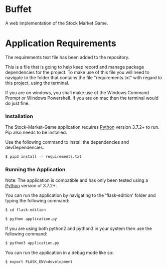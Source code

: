 # Buffet

A web implementation of the Stock Market Game.

# Application Requirements

The requirements text file has been added to the repository.

This is a file that is going to help keep record and manage package dependencies for the project.
To make use of this file you will need to navigate to the folder that contains the file "requirements.txt" with regard to this project, using the terminal.

If you are on windows, you shall make use of the Windows Command Prompt or Windows Powershell. If you are on mac then the terminal would do just fine.

### Installation

The Stock-Market-Game application requires [Python](https://www.python.org/) version 3.7.2+ to run. Pip also needs to be installed.

Use the following command to install the dependencies and devDependencies.

```sh
$ pip3 install -r requirements.txt
```


### Running the Application

Note: The application is compatible and has only been tested using a [Python](https://www.python.org/) version of 3.7.2+.

You can run the application by navigating to the 'flask-edition' folder and typing the following command:

```sh
$ cd flask-edition

$ python application.py
```
If you are using both python2 and python3 in your system then use the following command:
```sh
$ python3 application.py
```
You can run the application in a debug mode like so:
```sh
$ export FLASK_ENV=development

```

